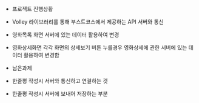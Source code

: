 - 프로젝트 진행상황
- Volley 라이브러리를 통해 부스트코스에서 제공하는 API 서버와 통신
- 영화목록 화면 서버에 있는 데이터 활용하여 변경
- 영화상세화면 각각 화면의 상세보기 버튼 누를경우 영화상세에 관한 서버에 있는 데이터 활용하여 변경함

- 남은과제 
- 한줄평 작성시 서버와 통신하고 연결하는 것
- 한줄평 작성시 서버에 보내어 저장하는 부분
